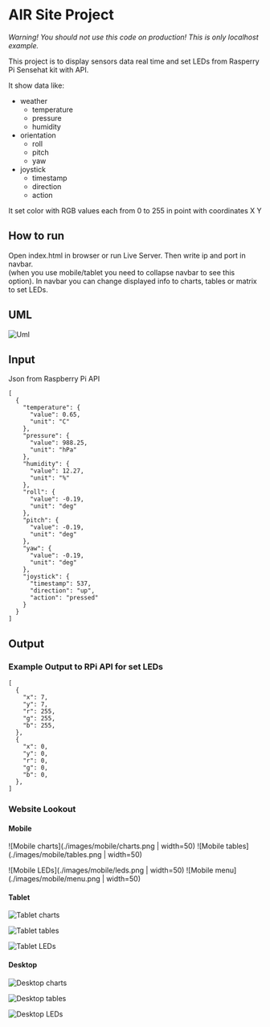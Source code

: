 # AIR Site Project
*Warning! You should not use this code on production! This is only localhost example.*

This project is to display sensors data real time and set LEDs from Rasperry Pi Sensehat kit with API.

It show data like:
- weather
    - temperature
    - pressure
    - humidity
- orientation
    - roll
    - pitch
    - yaw
- joystick
    - timestamp
    - direction
    - action

It set color with RGB values each from 0 to 255 in point with coordinates X Y

## How to run

Open index.html in browser or run Live Server. Then write ip and port in navbar. <br> (when you use mobile/tablet you need to collapse navbar to see this option). In navbar you can change displayed info to charts, tables or matrix to set LEDs.

## UML

![Uml](./images/uml/uml.svg)

## Input

Json from Raspberry Pi API
```
[
  {
    "temperature": {
      "value": 0.65,
      "unit": "C"
    },
    "pressure": {
      "value": 988.25,
      "unit": "hPa"
    },
    "humidity": {
      "value": 12.27,
      "unit": "%"
    },
    "roll": {
      "value": -0.19,
      "unit": "deg"
    },
    "pitch": {
      "value": -0.19,
      "unit": "deg"
    },
    "yaw": {
      "value": -0.19,
      "unit": "deg"
    },
    "joystick": {
      "timestamp": 537,
      "direction": "up",
      "action": "pressed"
    }
  }
]
```
 
## Output

### Example Output to RPi API for set LEDs

```
[
  {
    "x": 7,
    "y": 7,
    "r": 255,
    "g": 255,
    "b": 255,
  },
  {
    "x": 0,
    "y": 0,
    "r": 0,
    "g": 0,
    "b": 0,
  },
]
```

### Website Lookout

#### Mobile

![Mobile charts](./images/mobile/charts.png | width=50) ![Mobile tables](./images/mobile/tables.png | width=50)

![Mobile LEDs](./images/mobile/leds.png | width=50) ![Mobile menu](./images/mobile/menu.png | width=50)

#### Tablet

![Tablet charts](./images/tablet/charts.png)

![Tablet tables](./images/tablet/tables.png)

![Tablet LEDs](./images/tablet/leds.png)


#### Desktop

![Desktop charts](./images/desktop/charts.png)

![Desktop tables](./images/desktop/tables.png)

![Desktop LEDs](./images/desktop/leds.png)

